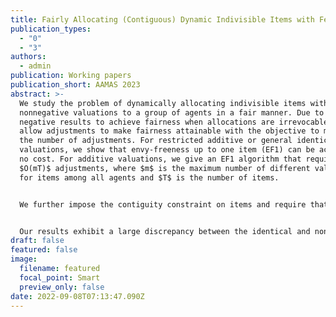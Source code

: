 ```yaml
---
title: Fairly Allocating (Contiguous) Dynamic Indivisible Items with Few Adjustments
publication_types:
  - "0"
  - "3"
authors:
  - admin
publication: Working papers
publication_short: AAMAS 2023
abstract: >-
  We study the problem of dynamically allocating indivisible items with
  nonnegative valuations to a group of agents in a fair manner. Due to the
  negative results to achieve fairness when allocations are irrevocable, we
  allow adjustments to make fairness attainable with the objective to minimize
  the number of adjustments. For restricted additive or general identical
  valuations, we show that envy-freeness up to one item (EF1) can be achieved at
  no cost. For additive valuations, we give an EF1 algorithm that requires
  $O(mT)$ adjustments, where $m$ is the maximum number of different valuations
  for items among all agents and $T$ is the number of items.


  We further impose the contiguity constraint on items and require that each agent obtains a consecutive block of items. We present extensive results to achieve either proportionality with an additive approximate factor or EF1. In particular, we establish matching lower and upper bounds for identical valuations to achieve approximate proportionality. We also show that it's hopeless to make any significant improvement when valuations are nonidentical.


  Our results exhibit a large discrepancy between the identical and nonidentical cases in both contiguous and noncontiguous settings. All our positive results are computationally efficient.
draft: false
featured: false
image:
  filename: featured
  focal_point: Smart
  preview_only: false
date: 2022-09-08T07:13:47.090Z
---
```

